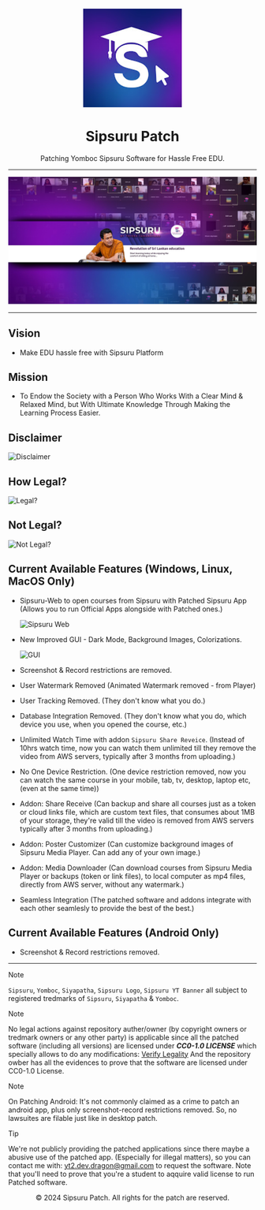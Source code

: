 <p align="center">
  <a href="https://dragon.edu.lk/sipsuru">
    <img src="logo.jpg" alt="Sipsuru Logo" width="200px">
  </a>
</p>

<h1 align="center">Sipsuru Patch</h1>

<p align="center">
  Patching Yomboc Sipsuru Software for Hassle Free EDU.
</p>

---

<p align="center">
  <img src="banner_sipsuru.jpg" alt="Banner">
</p>

---

## Vision
 - Make EDU hassle free with Sipsuru Platform

## Mission
 - To Endow the Society with a Person Who Works With a Clear Mind & Relaxed Mind, but With Ultimate Knowledge Through Making the Learning Process Easier.

## Disclaimer
![Disclaimer](https://github.com/user-attachments/assets/acc9b63e-2cab-415f-92ee-2700eaac3eb2)

## How Legal?
![Legal?](https://github.com/user-attachments/assets/9fa8d30f-5a0f-49a1-8498-9e3961c10101)

## Not Legal?
![Not Legal?](https://github.com/user-attachments/assets/5565c4ef-0c43-416f-8b26-3052c4b9924c)

## Current Available Features (Windows, Linux, MacOS Only)
 - Sipsuru-Web to open courses from Sipsuru with Patched Sipsuru App (Allows you to run Official Apps alongside with Patched ones.)
   
   ![Sipsuru Web](https://github.com/user-attachments/assets/10c4ea0e-2beb-471c-9f54-ec8b4efffb12)

 - New Improved GUI - Dark Mode, Background Images, Colorizations.

   ![GUI](https://github.com/user-attachments/assets/dbb71869-47f6-490a-88a9-7dc9d0db0ebd)

 - Screenshot & Record restrictions are removed.
 - User Watermark Removed (Animated Watermark removed - from Player)
 - User Tracking Removed. (They don't know what you do.)
 - Database Integration Removed. (They don't know what you do, which device you use, when you opened the course, etc.)
 - Unlimited Watch Time with addon `Sipsuru Share Reveice`. (Instead of 10hrs watch time, now you can watch them unlimited till they remove the video from AWS servers, typically after 3 months from uploading.)
 - No One Device Restriction. (One device restriction removed, now you can watch the same course in your mobile, tab, tv, desktop, laptop etc, (even at the same time))
 - Addon: Share Receive (Can backup and share all courses just as a token or cloud links file, which are custom text files, that consumes about 1MB of your storage, they're valid till the video is removed from AWS servers typically after 3 months from uploading.)
 - Addon: Poster Customizer (Can customize background images of Sipsuru Media Player. Can add any of your own image.)
 - Addon: Media Downloader (Can download courses from Sipsuru Media Player or backups (token or link files), to local computer as mp4 files, directly from AWS server, without any watermark.)
 - Seamless Integration (The patched software and addons integrate with each other seamlesly to provide the best of the best.)

## Current Available Features (Android Only)
 - Screenshot & Record restrictions removed.

---

> [!NOTE]
> `Sipsuru`, `Yomboc`, `Siyapatha`, `Sipsuru Logo`, `Sipsuru YT Banner` all subject to registered tredmarks of `Sipsuru`, `Siyapatha` & `Yomboc`.

> [!NOTE]
> No legal actions against repository auther/owner (by copyright owners or tredmark owners or any other party) is applicable since all the patched software (including all versions) are licensed under ***CC0-1.0 LICENSE*** which specially allows to do any modifications: [Verify Legality](https://creativecommons.org/publicdomain/zero/1.0/)
> And the repository owber has all the evidences to prove that the software are licensed under CC0-1.0 License.

> [!NOTE]
> On Patching Android: It's not commonly claimed as a crime to patch an android app, plus only screenshot-record restrictions removed. So, no lawsuites are filable just like in desktop patch.

> [!TIP]
> We're not publicly providing the patched applications since there maybe a abusive use of the patched app. (Especially for illegal matters), so you can contact me with: yt2.dev.dragon@gmail.com to request the software.
> Note that you'll need to prove that you're a student to aqquire valid license to run Patched software.

<p align="center">© 2024 Sipsuru Patch. All rights for the patch are reserved.</p>
